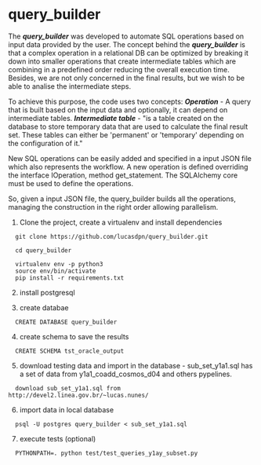 # query_builder

The ***query_builder*** was developed to automate SQL operations based on input data provided by the user. The concept behind the ***query_builder*** is that a complex operation in a relational DB can be optimized by breaking it down into smaller operations that create intermediate tables which are combining in a predefined order reducing  the overall execution time. Besides, we are not only concerned in the final results, but we wish to be able to analise the intermediate steps.

To achieve this purpose, the code uses two concepts:
***Operation*** - A query that is built based on the input data and optionally, it can depend on intermediate tables.
***Intermediate table*** - "is a table created on the database to store temporary data that are used to calculate the final result set. These tables can either be 'permanent' or 'temporary' depending on the configuration of it."

New SQL operations can be easily added and specified in a input JSON file which also represents the workflow. A new operation is defined overriding the interface IOperation, method get_statement. The SQLAlchemy core must be used to define the operations. 

So, given a input JSON file, the query_builder builds all the operations, managing the construction in the right order allowing parallelism.

1. Clone the project, create a virtualenv and install dependencies
```
  git clone https://github.com/lucasdpn/query_builder.git

  cd query_builder

  virtualenv env -p python3
  source env/bin/activate
  pip install -r requirements.txt
```

2. install postgresql

3. create databae
```
  CREATE DATABASE query_builder
```

4. create schema to save the results
```
  CREATE SCHEMA tst_oracle_output
```

5. download testing data and import in the database - sub_set_y1a1.sql has a set of data from y1a1_coadd_cosmos_d04 and others pypelines.
```
  download sub_set_y1a1.sql from http://devel2.linea.gov.br/~lucas.nunes/
```

6. import data in local database
```
  psql -U postgres query_builder < sub_set_y1a1.sql
```

7. execute tests (optional)
```
  PYTHONPATH=. python test/test_queries_y1ay_subset.py
```
